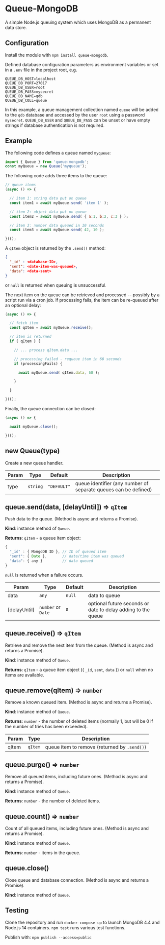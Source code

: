 # Queue-MongoDB

A simple Node.js queuing system which uses MongoDB as a permanent data store.


## Configuration

Install the module with `npm install queue-mongodb`.

Defined database configuration parameters as environment variables or set in a `.env` file in the project root, e.g.

```env
QUEUE_DB_HOST=localhost
QUEUE_DB_PORT=27017
QUEUE_DB_USER=root
QUEUE_DB_PASS=mysecret
QUEUE_DB_NAME=qdb
QUEUE_DB_COLL=queue
```

In this example, a queue management collection named `queue` will be added to the `qdb` database and accessed by the user `root` using a password `mysecret`. `QUEUE_DB_USER` and `QUEUE_DB_PASS` can be unset or have empty strings if database authentication is not required.


## Example

The following code defines a queue named `myqueue`:

```js
import { Queue } from 'queue-mongodb';
const myQueue = new Queue('myqueue');
```

The following code adds three items to the queue:

```js
// queue items
(async () => {

  // item 1: string data put on queue
  const item1 = await myQueue.send( 'item 1' );

  // item 2: object data put on queue
  const item2 = await myQueue.send( { a:1, b:2, c:3 } );

  // item 3: number data queued in 10 seconds
  const item3 = await myQueue.send( 42, 10 );

})();
```

A `qItem` object is returned by the `.send()` method:

```json
{
  "_id" : <database-ID>,
  "sent": <date-item-was-queued>,
  "data": <data-sent>
}
```

or `null` is returned when queuing is unsuccessful.

The next item on the queue can be retrieved and processed -- possibly by a script run via a cron job. If processing fails, the item can be re-queued after an optional delay:

```js
(async () => {

  // fetch item
  const qItem = await myQueue.receive();

  // item is returned
  if ( qItem ) {

    // ... process qItem.data ...

    // processing failed - requeue item in 60 seconds
    if (processingFails) {

      await myQueue.send( qItem.data, 60 );

    }

  }

})();
```

Finally, the queue connection can be closed:

```js
(async () => {

  await myQueue.close();

})();
```


## new Queue(type)

Create a new queue handler.

| Param | Type | Default | Description |
| --- | --- | --- | --- |
| type | <code>string</code> | <code>"DEFAULT"</code> | queue identifier (any number of separate queues can be defined) |


## queue.send(data, [delayUntil]) ⇒ <code>qItem</code>

Push data to the queue. (Method is async and returns a Promise).

**Kind**: instance method of `Queue`.

**Returns**: <code>qItem</code> - a queue item object:

```js
{
  "_id" : { MongoDB ID }, // ID of queued item
  "sent": { Date },       // date/time item was queued
  "data": { any }         // data queued
}
```

`null` is returned when a failure occurs.

| Param | Type | Default | Description |
| --- | --- | --- | --- |
| data | <code>any</code> | <code>null</code> | data to queue |
| [delayUntil] | <code>number</code> or <code>Date</code> | <code>0</code> | optional future seconds or date to delay adding to the queue |


## queue.receive() ⇒ <code>qItem</code>

Retrieve and remove the next item from the queue. (Method is async and returns a Promise).

**Kind**: instance method of `Queue`.

**Returns**: <code>qItem</code> - a queue item object ({ `_id`, `sent`, `data` }) or `null` when no items are available.


## queue.remove(qItem) ⇒ <code>number</code>

Remove a known queued item. (Method is async and returns a Promise).

**Kind**: instance method of `Queue`.

**Returns**: <code>number</code> - the number of deleted items (normally 1, but will be 0 if the number of tries has been exceeded).

| Param | Type | Description |
| --- | --- | --- |
| qItem | <code>qItem</code> | queue item to remove (returned by `.send()`) |


## queue.purge() ⇒ <code>number</code>

Remove all queued items, including future ones. (Method is async and returns a Promise).

**Kind**: instance method of `Queue`.

**Returns**: <code>number</code> - the number of deleted items.


## queue.count() ⇒ <code>number</code>

Count of all queued items, including future ones. (Method is async and returns a Promise).

**Kind**: instance method of `Queue`.

**Returns**: <code>number</code> - items in the queue.


## queue.close()

Close queue and database connection. (Method is async and returns a Promise).

**Kind**: instance method of `Queue`.


## Testing

Clone the repository and run `docker-compose up` to launch MongoDB 4.4 and Node.js 14 containers. `npm test` runs various test functions.

Publish with: `npm publish --access=public`
